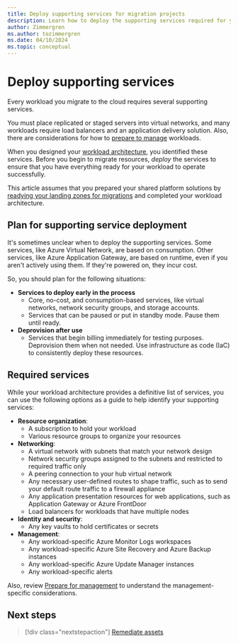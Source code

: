 ```yaml
---
title: Deploy supporting services for migration projects
description: Learn how to deploy the supporting services required for your workloads when migrating to Azure with the Cloud Adoption Framework.
author: Zimmergren
ms.author: tozimmergren
ms.date: 04/10/2024
ms.topic: conceptual
---
```


# Deploy supporting services

Every workload you migrate to the cloud requires several supporting services.

You must place replicated or staged servers into virtual networks, and many workloads require load balancers and an application delivery solution. Also, there are considerations for how to [prepare to manage](./prepare-for-management.md) workloads.

When you designed your [workload architecture](../assess/architect.md), you identified these services. Before you begin to migrate resources, _deploy_ the services to ensure that you have everything ready for your workload to operate successfully.

This article assumes that you prepared your shared platform solutions by [readying your landing zones for migrations](../prepare/ready-azure-landing-zone.md) and completed your workload architecture.

## Plan for supporting service deployment

It's sometimes unclear when to deploy the supporting services. Some services, like Azure Virtual Network, are based on consumption. Other services, like Azure Application Gateway, are based on runtime, even if you aren't actively using them. If they're powered on, they incur cost.

So, you should plan for the following situations:

- **Services to deploy early in the process**
  - Core, no-cost, and consumption-based services, like virtual networks, network security groups, and storage accounts.
  - Services that can be paused or put in standby mode. Pause them until ready.
- **Deprovision after use**
  - Services that begin billing immediately for testing purposes. Deprovision them when not needed. Use infrastructure as code (IaC) to consistently deploy these resources.

## Required services

While your workload architecture provides a definitive list of services, you can use the following options as a guide to help identify your supporting services:

- **Resource organization**:
  - A subscription to hold your workload
  - Various resource groups to organize your resources
- **Networking**:
  - A virtual network with subnets that match your network design
  - Network security groups assigned to the subnets and restricted to required traffic only
  - A peering connection to your hub virtual network
  - Any necessary user-defined routes to shape traffic, such as to send your default route traffic to a firewall appliance
  - Any application presentation resources for web applications, such as Application Gateway or Azure FrontDoor
  - Load balancers for workloads that have multiple nodes
- **Identity and security**:
  - Any key vaults to hold certificates or secrets
- **Management**:
  - Any workload-specific  Azure Monitor Logs workspaces
  - Any workload-specific Azure Site Recovery and Azure Backup instances
  - Any workload-specific Azure Update Manager instances
  - Any workload-specific alerts

Also, review [Prepare for management](./prepare-for-management.md) to understand the management-specific considerations.

## Next steps

> [!div class="nextstepaction"]
> [Remediate assets](./remediate.md)
